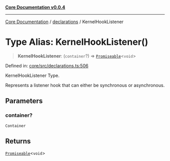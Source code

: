 [**Core Documentation v0.0.4**](../../README.md)

***

[Core Documentation](../../modules.md) / [declarations](../README.md) / KernelHookListener

# Type Alias: KernelHookListener()

> **KernelHookListener**: (`container`?) => [`Promiseable`](Promiseable.md)\<`void`\>

Defined in: [core/src/declarations.ts:506](https://github.com/stonemjs/core/blob/e4675fc5d1a8e120fdb4d54e226a2496fdda3681/src/declarations.ts#L506)

KernelHookListener Type.

Represents a listener hook that can either be synchronous or asynchronous.

## Parameters

### container?

`Container`

## Returns

[`Promiseable`](Promiseable.md)\<`void`\>
